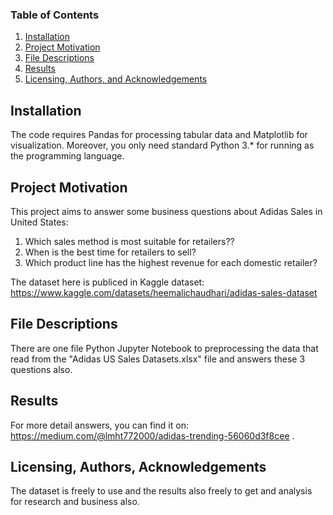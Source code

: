 
### Table of Contents

1. [Installation](#installation)
2. [Project Motivation](#motivation)
3. [File Descriptions](#files)
4. [Results](#results)
5. [Licensing, Authors, and Acknowledgements](#licensing)

## Installation <a name="installation"></a>

The code requires Pandas for processing tabular data and Matplotlib for visualization. Moreover, you only need standard Python 3.* for running as the programming language.

## Project Motivation<a name="motivation"></a>

This project aims to answer some business questions about Adidas Sales in United States:

1. Which sales method is most suitable for retailers??
2. When is the best time for retailers to sell?
3. Which product line has the highest revenue for each domestic retailer?

The dataset here is publiced in Kaggle dataset: 
https://www.kaggle.com/datasets/heemalichaudhari/adidas-sales-dataset



## File Descriptions <a name="files"></a>

There are one file Python Jupyter Notebook to preprocessing the data that read from the "Adidas US Sales Datasets.xlsx" file and answers these 3 questions also. 


## Results<a name="results"></a>

For more detail answers, you can find it on:
https://medium.com/@lmht772000/adidas-trending-56060d3f8cee .

## Licensing, Authors, Acknowledgements<a name="licensing"></a>

The dataset is freely to use and the results also freely to get and analysis for research and business also. 
